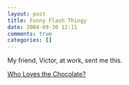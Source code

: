 ```yaml
---
layout: post
title: Funny Flash Thingy
date: 2004-09-30 12:11
comments: true
categories: []
---
```

My friend, Victor, at work, sent me this.

<a href="http://www.weebls-stuff.com/toons/47/">Who Loves the Chocolate?</a>
